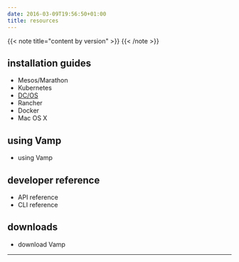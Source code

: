 ```yaml
---
date: 2016-03-09T19:56:50+01:00
title: resources
---
```

{{< note title="content by version" >}}
{{< /note >}}

## installation guides
  * Mesos/Marathon
  * Kubernetes
  * [DC/OS](/docs/dcos)
  * Rancher
  * Docker
  * Mac OS X

## using Vamp
* using Vamp

## developer reference
* API reference
* CLI reference

## downloads
* download Vamp

--------

